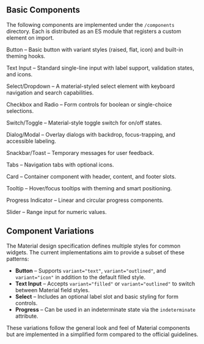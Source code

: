 ## Basic Components

The following components are implemented under the `/components` directory. Each
is distributed as an ES module that registers a custom element on import.

Button – Basic button with variant styles (raised, flat, icon) and built-in theming hooks.

Text Input – Standard single-line input with label support, validation states, and icons.

Select/Dropdown – A material-styled select element with keyboard navigation and search capabilities.

Checkbox and Radio – Form controls for boolean or single-choice selections.

Switch/Toggle – Material-style toggle switch for on/off states.

Dialog/Modal – Overlay dialogs with backdrop, focus-trapping, and accessible labeling.

Snackbar/Toast – Temporary messages for user feedback.

Tabs – Navigation tabs with optional icons.

Card – Container component with header, content, and footer slots.

Tooltip – Hover/focus tooltips with theming and smart positioning.

Progress Indicator – Linear and circular progress components.

Slider – Range input for numeric values.

## Component Variations

The Material design specification defines multiple styles for common widgets. The
current implementations aim to provide a subset of these patterns:

- **Button** – Supports `variant="text"`, `variant="outlined"`, and `variant="icon"`
  in addition to the default filled style.
- **Text Input** – Accepts `variant="filled"` or `variant="outlined"` to switch
  between Material field styles.
- **Select** – Includes an optional label slot and basic styling for form
  controls.
- **Progress** – Can be used in an indeterminate state via the `indeterminate`
  attribute.

These variations follow the general look and feel of Material components but are
implemented in a simplified form compared to the official guidelines.
